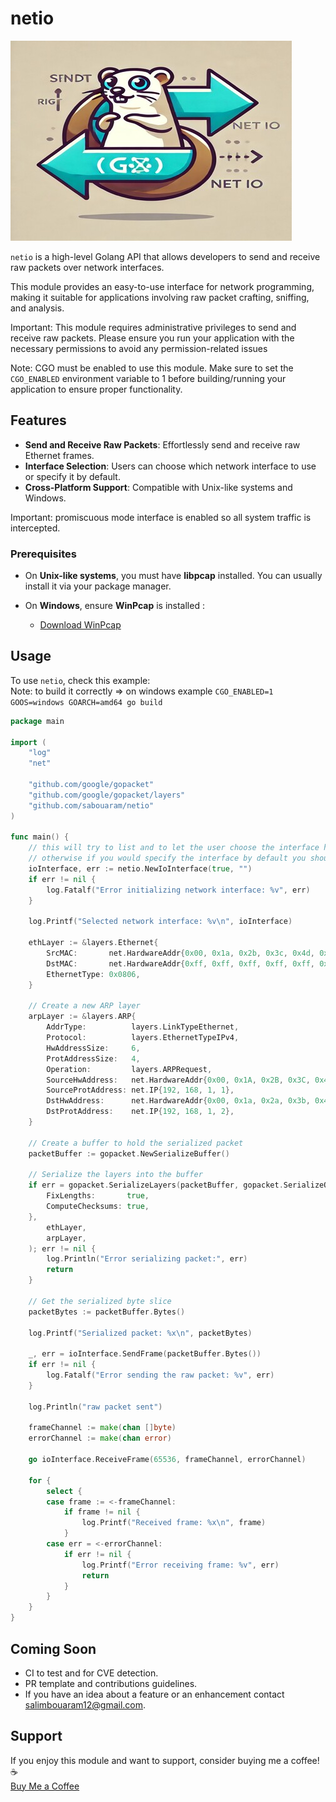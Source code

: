 # netio

![net io logo](assets/netio.jpg)

`netio` is a high-level Golang API that allows developers to send and receive raw packets over network interfaces.   

This module provides an easy-to-use interface for network programming, making it suitable for applications involving raw packet crafting, sniffing, and analysis.

Important: This module requires administrative privileges to send and receive raw packets. Please ensure you run your application with the necessary permissions to avoid any permission-related issues  

Note: CGO must be enabled to use this module. Make sure to set the `CGO_ENABLED` environment variable to 1 before building/running your application to ensure proper functionality.
## Features

- **Send and Receive Raw Packets**: Effortlessly send and receive raw Ethernet frames.
- **Interface Selection**: Users can choose which network interface to use or specify it by default.  
- **Cross-Platform Support**: Compatible with Unix-like systems and Windows.

Important: promiscuous mode interface is enabled so all system traffic is intercepted.  


### Prerequisites

- On **Unix-like systems**, you must have **libpcap** installed. You can usually install it via your package manager.


- On **Windows**, ensure **WinPcap**  is installed :
    - [Download WinPcap](https://www.winpcap.org/install/)

## Usage

To use `netio`, check this example:  
Note: to build it correctly => on windows example `CGO_ENABLED=1 GOOS=windows GOARCH=amd64 go build`

```go
package main

import (
	"log"
	"net"

	"github.com/google/gopacket"
	"github.com/google/gopacket/layers"
	"github.com/sabouaram/netio"
)

func main() {
	// this will try to list and to let the user choose the interface he wants to use 
	// otherwise if you would specify the interface by default you should do => netio.NewIoInterface(false, "ensp03")
	ioInterface, err := netio.NewIoInterface(true, "")
	if err != nil {
		log.Fatalf("Error initializing network interface: %v", err)
	}

	log.Printf("Selected network interface: %v\n", ioInterface)

	ethLayer := &layers.Ethernet{
		SrcMAC:       net.HardwareAddr{0x00, 0x1a, 0x2b, 0x3c, 0x4d, 0x5e},
		DstMAC:       net.HardwareAddr{0xff, 0xff, 0xff, 0xff, 0xff, 0xff},
		EthernetType: 0x0806,
	}

	// Create a new ARP layer
	arpLayer := &layers.ARP{
		AddrType:          layers.LinkTypeEthernet,
		Protocol:          layers.EthernetTypeIPv4,
		HwAddressSize:     6,
		ProtAddressSize:   4,
		Operation:         layers.ARPRequest,
		SourceHwAddress:   net.HardwareAddr{0x00, 0x1A, 0x2B, 0x3C, 0x4D, 0x5E},
		SourceProtAddress: net.IP{192, 168, 1, 1},
		DstHwAddress:      net.HardwareAddr{0x00, 0x1a, 0x2a, 0x3b, 0x4b, 0x5c},
		DstProtAddress:    net.IP{192, 168, 1, 2},
	}

	// Create a buffer to hold the serialized packet
	packetBuffer := gopacket.NewSerializeBuffer()

	// Serialize the layers into the buffer
	if err = gopacket.SerializeLayers(packetBuffer, gopacket.SerializeOptions{
		FixLengths:       true,
		ComputeChecksums: true,
	},
		ethLayer,
		arpLayer,
	); err != nil {
		log.Println("Error serializing packet:", err)
		return
	}

	// Get the serialized byte slice
	packetBytes := packetBuffer.Bytes()

	log.Printf("Serialized packet: %x\n", packetBytes)

	_, err = ioInterface.SendFrame(packetBuffer.Bytes())
	if err != nil {
		log.Fatalf("Error sending the raw packet: %v", err)
	}

	log.Println("raw packet sent")

	frameChannel := make(chan []byte)
	errorChannel := make(chan error)

	go ioInterface.ReceiveFrame(65536, frameChannel, errorChannel)

	for {
		select {
		case frame := <-frameChannel:
			if frame != nil {
				log.Printf("Received frame: %x\n", frame)
			}
		case err = <-errorChannel:
			if err != nil {
				log.Printf("Error receiving frame: %v", err)
				return
			}
		}
	}
}

```
## Coming Soon
- CI to test and for CVE detection. 
- PR template and contributions guidelines.
- If you have an idea about a feature or an enhancement contact salimbouaram12@gmail.com. 

## Support

If you enjoy this module and want to support, consider buying me a coffee! ☕️  
[Buy Me a Coffee](https://buymeacoffee.com/sabouaram)  
